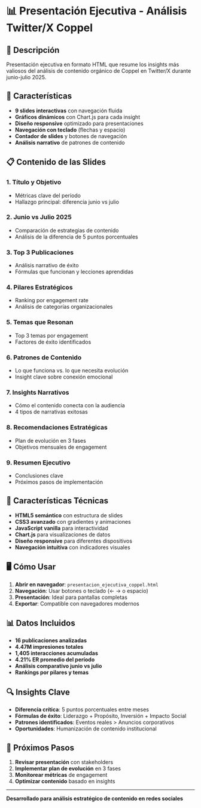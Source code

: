 # 📊 Presentación Ejecutiva - Análisis Twitter/X Coppel

## 🎯 Descripción

Presentación ejecutiva en formato HTML que resume los insights más valiosos del análisis de contenido orgánico de Coppel en Twitter/X durante junio-julio 2025.

## 🚀 Características

- **9 slides interactivas** con navegación fluida
- **Gráficos dinámicos** con Chart.js para cada insight
- **Diseño responsive** optimizado para presentaciones
- **Navegación con teclado** (flechas y espacio)
- **Contador de slides** y botones de navegación
- **Análisis narrativo** de patrones de contenido

## 📋 Contenido de las Slides

### 1. **Título y Objetivo**
- Métricas clave del período
- Hallazgo principal: diferencia junio vs julio

### 2. **Junio vs Julio 2025**
- Comparación de estrategias de contenido
- Análisis de la diferencia de 5 puntos porcentuales

### 3. **Top 3 Publicaciones**
- Análisis narrativo de éxito
- Fórmulas que funcionan y lecciones aprendidas

### 4. **Pilares Estratégicos**
- Ranking por engagement rate
- Análisis de categorías organizacionales

### 5. **Temas que Resonan**
- Top 3 temas por engagement
- Factores de éxito identificados

### 6. **Patrones de Contenido**
- Lo que funciona vs. lo que necesita evolución
- Insight clave sobre conexión emocional

### 7. **Insights Narrativos**
- Cómo el contenido conecta con la audiencia
- 4 tipos de narrativas exitosas

### 8. **Recomendaciones Estratégicas**
- Plan de evolución en 3 fases
- Objetivos mensuales de engagement

### 9. **Resumen Ejecutivo**
- Conclusiones clave
- Próximos pasos de implementación

## 🎨 Características Técnicas

- **HTML5 semántico** con estructura de slides
- **CSS3 avanzado** con gradientes y animaciones
- **JavaScript vanilla** para interactividad
- **Chart.js** para visualizaciones de datos
- **Diseño responsive** para diferentes dispositivos
- **Navegación intuitiva** con indicadores visuales

## 🖥️ Cómo Usar

1. **Abrir en navegador**: `presentacion_ejecutiva_coppel.html`
2. **Navegación**: Usar botones o teclado (← → o espacio)
3. **Presentación**: Ideal para pantallas completas
4. **Exportar**: Compatible con navegadores modernos

## 📊 Datos Incluidos

- **16 publicaciones analizadas**
- **4.47M impresiones totales**
- **1,405 interacciones acumuladas**
- **4.21% ER promedio del período**
- **Análisis comparativo junio vs julio**
- **Rankings por pilares y temas**

## 🔍 Insights Clave

- **Diferencia crítica**: 5 puntos porcentuales entre meses
- **Fórmulas de éxito**: Liderazgo + Propósito, Inversión + Impacto Social
- **Patrones identificados**: Eventos reales > Anuncios corporativos
- **Oportunidades**: Humanización de contenido institucional

## 🚀 Próximos Pasos

1. **Revisar presentación** con stakeholders
2. **Implementar plan de evolución** en 3 fases
3. **Monitorear métricas** de engagement
4. **Optimizar contenido** basado en insights

---

**Desarrollado para análisis estratégico de contenido en redes sociales**
